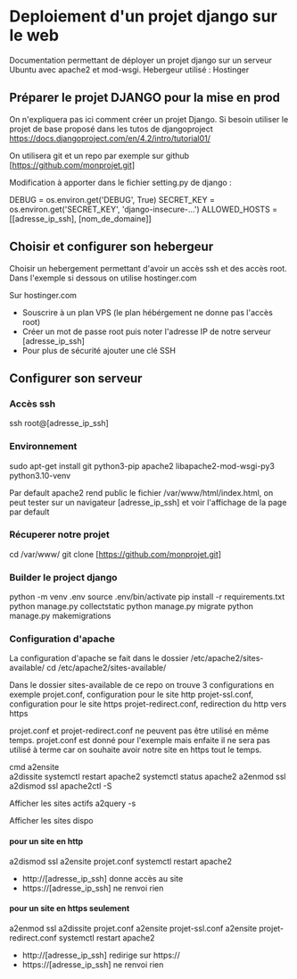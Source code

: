 # Deploiement d'un projet django sur le web
Documentation permettant de déployer un projet django sur un serveur Ubuntu avec apache2 et mod-wsgi. Hebergeur utilisé : Hostinger  

## Préparer le projet DJANGO pour la mise en prod
On n'expliquera pas ici comment créer un projet Django. Si besoin utiliser le projet de base proposé dans les tutos de djangoproject 
https://docs.djangoproject.com/en/4.2/intro/tutorial01/

On utilisera git et un repo par exemple sur github [https://github.com/monprojet.git]

Modification à apporter dans le fichier setting.py de django :

DEBUG = os.environ.get('DEBUG', True)
SECRET_KEY = os.environ.get('SECRET_KEY', 'django-insecure-...')
ALLOWED_HOSTS = [[adresse_ip_ssh], [nom_de_domaine]]


## Choisir et configurer son hebergeur
Choisir un hebergement permettant d'avoir un accès ssh et des accès root.
Dans l'exemple si dessous on utilise hostinger.com

Sur hostinger.com
- Souscrire à un plan VPS (le plan hébérgement ne donne pas l'accès root)
- Créer un mot de passe root puis noter l'adresse IP de notre serveur [adresse_ip_ssh]
- Pour plus de sécurité ajouter une clé SSH 

## Configurer son serveur 
### Accès ssh
ssh root@[adresse_ip_ssh]

### Environnement
sudo apt-get install git python3-pip apache2 libapache2-mod-wsgi-py3 python3.10-venv

Par default apache2 rend public le fichier /var/www/html/index.html, on peut tester sur un navigateur [adresse_ip_ssh] et voir l'affichage de la page par default

### Récuperer notre projet
cd /var/www/
git clone [https://github.com/monprojet.git]

### Builder le project django 
python -m venv .env
source .env/bin/activate
pip install -r requirements.txt
python manage.py collectstatic
python manage.py migrate
python manage.py makemigrations

### Configuration d'apache 
La configuration d'apache se fait dans le dossier /etc/apache2/sites-available/
cd /etc/apache2/sites-available/

Dans le dossier sites-available de ce repo on trouve 3 configurations en exemple
projet.conf, configuration pour le site http
projet-ssl.conf, configuration pour le site https
projet-redirect.conf, redirection du http vers https

projet.conf et projet-redirect.conf ne peuvent pas être utilisé en même temps. projet.conf est donné pour l'exemple mais enfaite il ne sera pas utilisé à terme car on souhaite avoir notre site en https tout le temps.

cmd
a2ensite  
a2dissite
systemctl restart apache2
systemctl status apache2
a2enmod ssl
a2dismod ssl
apache2ctl -S

Afficher les sites actifs 
a2query -s

Afficher les sites dispo

#### pour un site en http
a2dismod ssl
a2ensite projet.conf
systemctl restart apache2

- http://[adresse_ip_ssh] donne accès au site
- https://[adresse_ip_ssh] ne renvoi rien 

 #### pour un site en https seulement 

a2enmod ssl
a2dissite projet.conf
a2ensite projet-ssl.conf
a2ensite projet-redirect.conf
systemctl restart apache2

- http://[adresse_ip_ssh] redirige sur https://
- https://[adresse_ip_ssh] ne renvoi rien 
